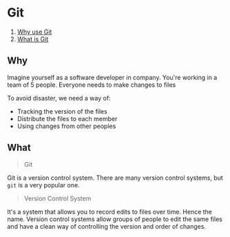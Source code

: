 # Git

1. [Why use Git](#why)
1. [What is Git](#what)

## Why

Imagine yourself as a software developer in company.
You're working in a team of 5 people.
Everyone needs to make changes to files

To avoid disaster, we need a way of:
- Tracking the version of the files
- Distribute the files to each member
- Using changes from other peoples

## What
> Git

Git is a version control system. There are many version control systems, but `git` is a very popular one.

> Version Control System

It's a system that allows you to record edits to files over time. Hence the name.
Version control systems allow groups of people to edit the same files and have a clean way of controlling the version and order of changes.

